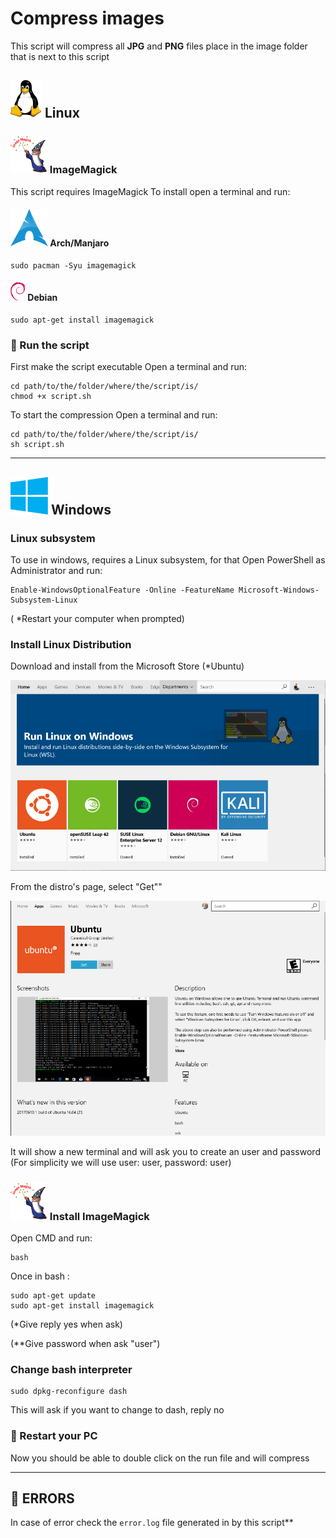 # Compress images

This script will compress all **JPG** and **PNG** files place in the image folder that is next to this script

## ![](.documentation/README/img/Tux.svg) Linux

### ![](.documentation/README/img/ImageMagick_logo-1580722729696.svg) ImageMagick

This script requires ImageMagick
To install open a terminal and run:

#### ![](.documentation/README/img/arch.svg) Arch/Manjaro

```
sudo pacman -Syu imagemagick
```

#### ![](.documentation/README/img/Debian_logo.png) Debian

```
sudo apt-get install imagemagick
```



### :rocket: Run the script

First make the script executable
Open a terminal and run:

```
cd path/to/the/folder/where/the/script/is/
chmod +x script.sh
```

To start the compression
 Open a terminal and run:

```
cd path/to/the/folder/where/the/script/is/
sh script.sh
```

------



## ![](.documentation/README/img/windows.svg) Windows

### Linux subsystem

To use in windows, requires a Linux subsystem, for that
Open PowerShell as Administrator and run:

```
Enable-WindowsOptionalFeature -Online -FeatureName Microsoft-Windows-Subsystem-Linux
```

( *Restart your computer when prompted)

### Install Linux Distribution

Download and install from the Microsoft Store (*Ubuntu)

![](.documentation/README/img/1.png)

From the distro's page, select "Get""

![](.documentation/README/img/2.png)

It will show a new terminal and will ask you to create an user and password
(For simplicity we will use user: user, password: user)

### ![](.documentation/README/img/ImageMagick_logo-1580723384774.svg) Install ImageMagick

Open CMD and run:

```
bash
```

Once in bash :

```
sudo apt-get update
sudo apt-get install imagemagick
```

(*Give reply yes when ask)

(**Give password when ask "user")

### Change bash interpreter

```
sudo dpkg-reconfigure dash
```

This will ask if you want to change to dash, reply no

### **:stop_sign: Restart your PC**

Now you should be able to double click on the run file and will compress

------



## :bug: ERRORS

 In case of error check the `error.log` file generated in by this script**